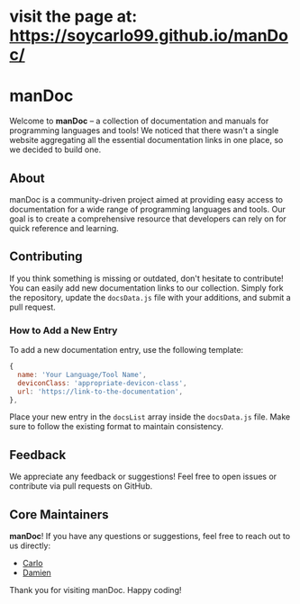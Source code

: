 # visit the page at: https://soycarlo99.github.io/manDoc/
# manDoc

Welcome to **manDoc** – a collection of documentation and manuals for programming languages and tools! We noticed that there wasn't a single website aggregating all the essential documentation links in one place, so we decided to build one. 

## About

manDoc is a community-driven project aimed at providing easy access to documentation for a wide range of programming languages and tools. Our goal is to create a comprehensive resource that developers can rely on for quick reference and learning.

## Contributing

If you think something is missing or outdated, don't hesitate to contribute! You can easily add new documentation links to our collection. Simply fork the repository, update the `docsData.js` file with your additions, and submit a pull request.

### How to Add a New Entry

To add a new documentation entry, use the following template:

```js
{
  name: 'Your Language/Tool Name',
  deviconClass: 'appropriate-devicon-class',
  url: 'https://link-to-the-documentation',
},
```

Place your new entry in the `docsList` array inside the `docsData.js` file. Make sure to follow the existing format to maintain consistency.

## Feedback

We appreciate any feedback or suggestions! Feel free to open issues or contribute via pull requests on GitHub.

## Core Maintainers

**manDoc**! If you have any questions or suggestions, feel free to reach out to us directly:

- [Carlo](https://github.com/soycarlo99)
- [Damien](https://github.com/Damienbruh)

Thank you for visiting manDoc. Happy coding!
